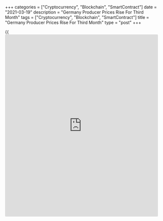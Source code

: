 +++
categories = ["Cryptocurrency", "Blockchain", "SmartContract"]
date = "2021-03-19"
description = "Germany Producer Prices Rise For Third Month"
tags = ["Cryptocurrency", "Blockchain", "SmartContract"]
title = "Germany Producer Prices Rise For Third Month"
type = "post"
+++

{{<iframe id="large-banner" src="https://www.bounty.group/#slide=20.0" width="100%" height="600" scrolling="no" style="border: 0px solid rgb(216, 221, 230); border-radius: 3px;">}}

Germany's producer prices rose for the third straight month in February,
data from Destatis showed on Friday.

The producer price index increased 1.9 percent year-on-year in February,
following a 0.9 percent rise in January.

Excluding energy, producer prices rose 1.4 percent annually in February.
Energy prices grew 3.7 percent.

Among other components, prices of intermediate goods gained 3.8 percent
yearly in February. Prices for consumer goods and capital goods
increased 1.4 percent and 0.8 percent, respectively.

Meanwhile, prices for consumer goods fell 2.0 percent.

On a monthly basis, producer prices rose 0.7 percent in February, after
a 1.4 percent increase in the previous month.

For comments and feedback [contact](https://www.playgroundfx.com/contact/): editorial@rtt[news](https://www.letsplayfx.com/blog/forex-news-website/).com

[Economic News][1]

 **What parts of the world are seeing the best (and worst) economic
performances lately? Click[here][2] to check out our [Econ Scorecard][2]
and find out! See up-to-the-moment [ranking](https://www.playgroundfx.com/blog/crypto-exchange-ranking/)s for the best and worst
performers in [GDP][2], [unemployment rate][3], [inflation][4] and much
more.**

   1. www.rtt[news](https://www.letsplayfx.com/blog/forex-news-website/).com/Content/EconomicNews.aspx
   2. www.rtt[news](https://www.letsplayfx.com/blog/forex-news-website/).com/economic-scorecard/world-rank/GDP/highest-performance.aspx
   3. www.rtt[news](https://www.letsplayfx.com/blog/forex-news-website/).com/economic-scorecard/world-rank/unemployment-rate/lowest-performance.aspx
   4. www.rtt[news](https://www.letsplayfx.com/blog/forex-news-website/).com/economic-scorecard/world-rank/CPI/highest-performance.aspx